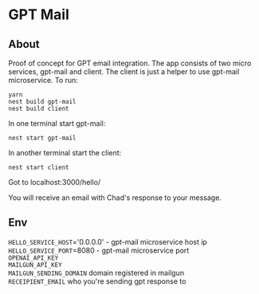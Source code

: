 
# GPT Mail    

## About

Proof of concept for GPT email integration. The app consists of two micro services, gpt-mail and client. The client is just a helper to use gpt-mail microservice. To run:

```
yarn
nest build gpt-mail
nest build client
```
In one terminal start gpt-mail:
```
nest start gpt-mail
```

In another terminal start the client:
```
nest start client
```
Got to localhost:3000/hello/<TYPE-SOME-MESSAGE-HERE>

You will receive an email with Chad's response to your message.

## Env
`HELLO_SERVICE_HOST`='0.0.0.0' - gpt-mail microservice host ip       
`HELLO_SERVICE_PORT`=8080 - gpt-mail microservice port       
`OPENAI_API_KEY`      
`MAILGUN_API_KEY`       
`MAILGUN_SENDING_DOMAIN` domain registered in mailgun     
`RECEIPIENT_EMAIL` who you're sending gpt response to     